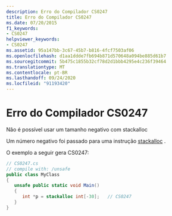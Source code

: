```yaml
---
description: Erro do Compilador CS0247
title: Erro do Compilador CS0247
ms.date: 07/20/2015
f1_keywords:
- CS0247
helpviewer_keywords:
- CS0247
ms.assetid: 95a147bb-3c67-45b7-b816-4fcf7503af06
ms.openlocfilehash: d1aa1ddde7fb694b871d570648a094be885d61b7
ms.sourcegitcommit: 5b475c1855b32cf78d2d1bbb4295e4c236f39464
ms.translationtype: MT
ms.contentlocale: pt-BR
ms.lasthandoff: 09/24/2020
ms.locfileid: "91193420"
---
```

# <a name="compiler-error-cs0247"></a>Erro do Compilador CS0247

Não é possível usar um tamanho negativo com stackalloc  
  
 Um número negativo foi passado para uma instrução [stackalloc](../language-reference/operators/stackalloc.md) .
  
 O exemplo a seguir gera CS0247:  
  
```csharp  
// CS0247.cs  
// compile with: /unsafe  
public class MyClass  
{  
   unsafe public static void Main()  
   {  
      int *p = stackalloc int[-30];   // CS0247  
   }  
}  
```
